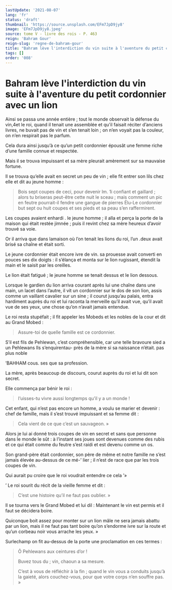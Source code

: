 ```yaml
---
lastUpdate: '2021-08-07'
lang: 'fr'
status: 'draft'
thumbnail: 'https://source.unsplash.com/EFm7JpD9jy8'
image: 'EFm7JpD9jy8.jpeg'
source: tome V - livre des rois - P. 463
reign: 'Bahram Gour'
reign-slug: 'regne-de-bahram-gour'
title: "Bahram lève l'interdiction du vin suite à l'aventure du petit cordonnier avec un lion | Le Livre des Rois | Shâhnâmeh"
tags: []
order: '008'
---
```


<!-- LTeX: language=fr -->

# Bahram lève l'interdiction du vin suite à l'aventure du petit cordonnier avec un lion

Ainsi se passa une année entière ; tout le monde observait la défense du vin,4et le roi, quand il tenait une assemblée et qu’il faisait réciter d’anciens livres, ne buvait pas de vin et s’en tenait loin ; on n’en voyait pas la couleur, on n’en respirait pas le parfum.

Cela dura ainsi jusqu’à ce qu’un petit cordonnier épousât une femme riche d’une famille connue et respectée.

Mais il se trouva impuissant et sa mère pleurait amèrement sur sa mauvaise fortune.

Il se trouva qu’elle avait en secret un peu de vin ; elle fit entrer son lils chez elle et dit au jeune homme :

> Bois sept coupes de ceci, pour devenir lm. 1i confiant et gaillard ; alors tu briseras peut-être cette nuit le sceau ; mais comment un pic en feutre pourrait-il fendre une gangue de pierres Élu-Le cordonnier but sept ou huit coupes et ses pieds et sa peau s’en raffermirent.

Les coupes avaient enhardi
. le jeune homme ; il alla et perça la porte de la maison qui était restée jimnée ; puis il revint chez sa mère heureux d’avoir trouvé sa voie.

Or il arriva que dans lamaison où l’on tenait les lions du roi, l’un .deux avait brisé sa chaîne et était sorti.

Le jeune cordonnier était encore ivre de vin. sa prouesse avait converti en pouces ses dix doigts : il s’élança et monta sur le lion rugissant, étendit la main et le saisit par les oreilles.

Le lion était fatigué ; le jeune homme se tenait dessus et le lion dessous.

Lorsque le gardien du lion arriva courant après lui une chaîne dans une main, un lacet dans l’autre, il vit un cordonnier sur le dos de son lion, assis comme un vaillant cavalier sur un sine ; il courut jusqu’au palais, entra hardiment auprès du roi et lui raconta la merveille qu’il avait vue, qu’il avait vue de ses yeux, une chose qu’on n’avait jamais entendue.

Le roi resta stupéfait ; il fit appeler les Mobeds et les nobles de la cour et dit au Grand Mobed :

> Assure-toi de quelle famille est ce cordonnier.

S’il est fils de Pehlewan, c’est compréhensible, car une telle bravoure sied a un Pehlewans Ils s’enquirentau-
près de la mère si sa naissance n’était. pas plus noble

’BAHHAM cous. ses que sa profession.

La mère, après beaucoup de discours, courut auprès du roi et lui dit son secret.

Elle commença par bénir le roi :

> I’uisses-tu vivre aussi longtemps qu’il y a un monde !

Cet enfant, qui n’est pas encore un homme, a voulu se marier et devenir : chef de famille, mais il s’est trouvé impuissant et sa femme dit :

> Cela vient de ce que c’est un sauvageon. »

Alors je lui ai donné trois coupes de vin en secret et sans que personne dans le monde le sût : à l’instant ses joues sont devenues comme des rubis et ce qui était comme du feutre s’est raidi et est devenu comme un os.

Son grand-père était cordonnier, son père de même et notre famille ne s’est jamais élevée au-dessus de ce mé-’ lier ; il n’est de race que par les trois coupes de vin.

Qui aurait pu croire que le roi voudrait entendre ce cela ’»

’ Le roi sourit du récit de la vieille femme et dit :

> C’est une histoire qu’il ne faut pas oublier. »

Il se tourna vers le Grand Mobed et lui dil : Maintenant le vin est permis et il faut se décidera boire.

Quiconque boit assez pour monter sur un lion mâle ne sera jamais abattu par un lion, mais il ne faut pas tant boire qu’on s’endorme ivre sur la route et qu’un corbeau noir vous arrache les yeux. »

Surlechamp on fit au-dessus de la porte une proclamation en ces termes :

> Ô Pehlewans aux ceintures d’or !
>
> Buvez tous du ; vin, chaoun a sa mesure.
>
> C’est à vous de réfléchir à la fin ; quand le vin vous a conduits jusqu’à la gaieté, alors couchez-vous, pour que votre corps n’en souffre pas. »
